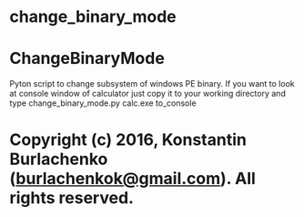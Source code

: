 # change_binary_mode

# ChangeBinaryMode

Pyton script to change subsystem of windows PE binary.
If you want to look at console window of calculator just copy it to your working directory and type change_binary_mode.py calc.exe to_console

# Copyright (c) 2016, Konstantin Burlachenko (burlachenkok@gmail.com).  All rights reserved.
